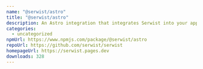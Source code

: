```yaml
---
name: "@serwist/astro"
title: "@serwist/astro"
description: An Astro integration that integrates Serwist into your application.
categories:
  - uncategorized
npmUrl: https://www.npmjs.com/package/@serwist/astro
repoUrl: https://github.com/serwist/serwist
homepageUrl: https://serwist.pages.dev
downloads: 328
---
```

